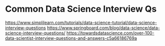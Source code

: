 
# Common Data Science Interview Qs

https://www.simplilearn.com/tutorials/data-science-tutorial/data-science-interview-questions
https://www.springboard.com/blog/data-science/data-science-interview-questions/
https://towardsdatascience.com/over-100-data-scientist-interview-questions-and-answers-c5a66186769a
